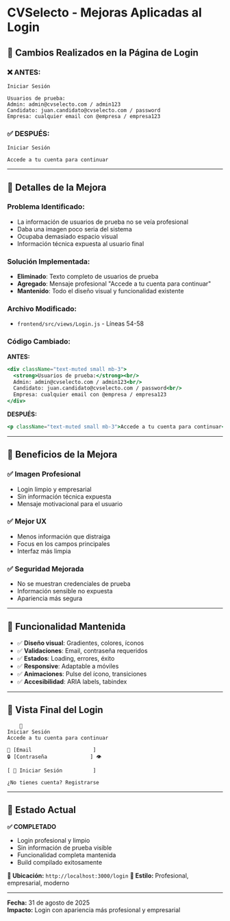 # CVSelecto - Mejoras Aplicadas al Login

## 🎨 **Cambios Realizados en la Página de Login**

### **❌ ANTES:**
```
Iniciar Sesión

Usuarios de prueba:
Admin: admin@cvselecto.com / admin123
Candidato: juan.candidato@cvselecto.com / password
Empresa: cualquier email con @empresa / empresa123
```

### **✅ DESPUÉS:**
```
Iniciar Sesión

Accede a tu cuenta para continuar
```

---

## 🔧 **Detalles de la Mejora**

### **Problema Identificado:**
- La información de usuarios de prueba no se veía profesional
- Daba una imagen poco seria del sistema
- Ocupaba demasiado espacio visual
- Información técnica expuesta al usuario final

### **Solución Implementada:**
- **Eliminado**: Texto completo de usuarios de prueba
- **Agregado**: Mensaje profesional "Accede a tu cuenta para continuar"
- **Mantenido**: Todo el diseño visual y funcionalidad existente

### **Archivo Modificado:**
- `frontend/src/views/Login.js` - Líneas 54-58

### **Código Cambiado:**

**ANTES:**
```jsx
<div className="text-muted small mb-3">
  <strong>Usuarios de prueba:</strong><br/>
  Admin: admin@cvselecto.com / admin123<br/>
  Candidato: juan.candidato@cvselecto.com / password<br/>
  Empresa: cualquier email con @empresa / empresa123
</div>
```

**DESPUÉS:**
```jsx
<p className="text-muted small mb-3">Accede a tu cuenta para continuar</p>
```

---

## 🎯 **Beneficios de la Mejora**

### **✅ Imagen Profesional**
- Login limpio y empresarial
- Sin información técnica expuesta
- Mensaje motivacional para el usuario

### **✅ Mejor UX**
- Menos información que distraiga
- Focus en los campos principales
- Interfaz más limpia

### **✅ Seguridad Mejorada**
- No se muestran credenciales de prueba
- Información sensible no expuesta
- Apariencia más segura

---

## 🧪 **Funcionalidad Mantenida**

- ✅ **Diseño visual**: Gradientes, colores, íconos
- ✅ **Validaciones**: Email, contraseña requeridos
- ✅ **Estados**: Loading, errores, éxito
- ✅ **Responsive**: Adaptable a móviles
- ✅ **Animaciones**: Pulse del ícono, transiciones
- ✅ **Accesibilidad**: ARIA labels, tabindex

---

## 📱 **Vista Final del Login**

```
    👤 
Iniciar Sesión
Accede a tu cuenta para continuar

📧 [Email                    ]
🔒 [Contraseña              ] 👁

[ 🚪 Iniciar Sesión          ]

¿No tienes cuenta? Registrarse
```

---

## 🚀 **Estado Actual**

**✅ COMPLETADO**
- Login profesional y limpio
- Sin información de prueba visible
- Funcionalidad completa mantenida
- Build compilado exitosamente

**📍 Ubicación:** `http://localhost:3000/login`
**🎨 Estilo:** Profesional, empresarial, moderno

---

**Fecha:** 31 de agosto de 2025  
**Impacto:** Login con apariencia más profesional y empresarial
